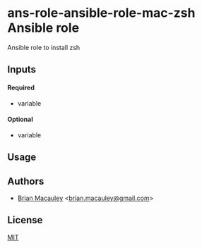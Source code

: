 # ans-role-ansible-role-mac-zsh Ansible role

Ansible role to install zsh

## Inputs
#### Required
* variable

#### Optional
* variable


## Usage

## Authors
* [Brian Macauley](https://github.com/bmacauley) &lt;brian.macauley@gmail.com&gt;

## License
[MIT](/LICENSE)
